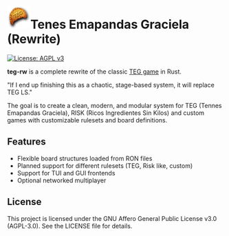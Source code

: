 ![icon](https://github.com/wfx/teg/blob/master/docs/assets/teg_icono.png)Tenes Emapandas Graciela (Rewrite)
=========================================

[![License: AGPL v3](https://img.shields.io/badge/License-AGPL%20v3-blue.svg)](https://www.gnu.org/licenses/agpl-3.0)

**teg-rw** is a complete rewrite of the classic [TEG game](https://github.com/wfx/teg) in Rust.

"If I end up finishing this as a chaotic, stage-based system, it will replace TEG LS."

The goal is to create a clean, modern, and modular system for TEG (Tennes Emapandas Graciela), RISK (Ricos Ingredientes Sin Kilos) and custom games with customizable rulesets and board definitions.

## Features

- Flexible board structures loaded from RON files
- Planned support for different rulesets (TEG, Risk like, custom)
- Support for TUI and GUI frontends
- Optional networked multiplayer

## License ##

This project is licensed under the GNU Affero General Public License v3.0 (AGPL-3.0).
See the LICENSE file for details.
